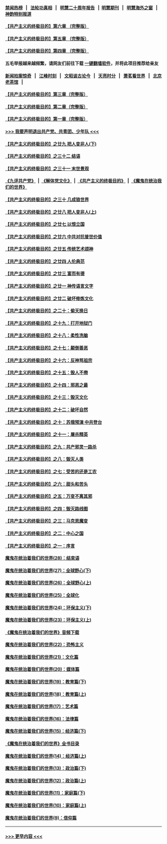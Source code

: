 #### [禁闻热榜](热点新闻.md?=0)  &nbsp;&nbsp;|&nbsp;&nbsp; [法轮功真相](https://github.com/gfw-breaker/truth/blob/master/README.md?=0) &nbsp;&nbsp;|&nbsp;&nbsp; [明慧二十周年报告](https://github.com/gfw-breaker/mh-reports/blob/master/README.md?=0) &nbsp;&nbsp;|&nbsp;&nbsp;[明慧期刊](https://github.com/gfw-breaker/mh-qikan) &nbsp;&nbsp;|&nbsp;&nbsp; [明慧海外之窗](https://github.com/gfw-breaker/mh-news/blob/master/README.md?=0) &nbsp;&nbsp;|&nbsp;&nbsp; [神韵特别报道](https://github.com/gfw-breaker/mh-news/blob/master/shenyun.md?=0)
#### [【共产主义的终极目的】第六章 （完整版）](../pages/nsc422/n11428913.md?t=03150902) 
#### [【共产主义的终极目的】第五章 （完整版）](../pages/nsc422/n11428912.md?t=03150902) 
#### [【共产主义的终极目的】第四章 （完整版）](../pages/nsc422/n11428907.md?t=03150902) 
#### 五毛举报越来越频繁，请网友们前往下载 [一键翻墙软件](https://github.com/gfw-breaker/ssr-accounts)，并将此项目推荐给亲友
#### [新闻拍案惊奇](https://github.com/gfw-breaker/banned-news/blob/master/pages/link4.md) &nbsp;&nbsp;|&nbsp;&nbsp; [江峰时刻](https://github.com/gfw-breaker/banned-news/blob/master/pages/link4.md) &nbsp;&nbsp;|&nbsp;&nbsp; [文昭谈古论今](https://github.com/gfw-breaker/banned-news/blob/master/pages/link4.md) &nbsp;&nbsp;|&nbsp;&nbsp; [天亮时分](https://github.com/gfw-breaker/banned-news/blob/master/pages/link4.md) &nbsp;&nbsp;|&nbsp;&nbsp; [萧茗看世界](https://github.com/gfw-breaker/banned-news/blob/master/pages/link4.md) &nbsp;&nbsp;|&nbsp;&nbsp; [北京老茶馆](https://github.com/gfw-breaker/banned-news/blob/master/pages/link4.md) &nbsp;&nbsp;|&nbsp;&nbsp; 
#### [【共产主义的终极目的】第三章（完整版）](../pages/nsc422/n11428848.md?t=03150902) 
#### [【共产主义的终极目的】第二章（完整版）](../pages/nsc422/n11428831.md?t=03150902) 
#### [【共产主义的终极目的】第一章（完整版）](../pages/nsc422/n11417651.md?t=03150902) 
#### [>>> 我要声明退出共产党、共青团、少年队 <<<](https://github.com/begood0513/goodnews/blob/master/quit/letter.md) 
#### [【共产主义的终极目的】之廿九 把人变非人(下)](../pages/nsc422/n11344140.md?t=03150902) 
#### [【共产主义的终极目的】之三十二 结语](../pages/nsc422/n11360535.md?t=03150902) 
#### [【共产主义的终极目的】之三十一 末世景观](../pages/nsc422/n11351129.md?t=03150902) 
#### [《九评共产党》](https://github.com/begood0513/9ping.md/blob/master/README.md) &nbsp;|&nbsp; [《解体党文化》](../../../../jtdwh.md/blob/master/README.md)  &nbsp;|&nbsp; [《共产主义的终极目的》](../../../../gczydzjmd.md/blob/master/README.md) &nbsp;|&nbsp; [《魔鬼在统治我们的世界》](../../../../mgztzwmdsj.md/blob/master/README.md) 
#### [【共产主义的终极目的】之三十 几成狼世界](../pages/nsc422/n11348280.md?t=03150902) 
#### [【共产主义的终极目的】之廿八 把人变非人(上)](../pages/nsc422/n11340492.md?t=03150902) 
#### [【共产主义的终极目的】之廿七 以恨立国](../pages/nsc422/n11336944.md?t=03150902) 
#### [【共产主义的终极目的】之廿六 中共对抗普世价值](../pages/nsc422/n11324785.md?t=03150902) 
#### [【共产主义的终极目的】之廿五 传统艺术颂神](../pages/nsc422/n11296396.md?t=03150902) 
#### [【共产主义的终极目的】之廿四 人伦典范](../pages/nsc422/n11296397.md?t=03150902) 
#### [【共产主义的终极目的】之廿三 富而有德](../pages/nsc422/n11283598.md?t=03150902) 
#### [【共产主义的终极目的】之廿一 神传语言文字](../pages/nsc422/n11263265.md?t=03150902) 
#### [【共产主义的终极目的】之廿二 破坏修炼文化](../pages/nsc422/n11245728.md?t=03150902) 
#### [【共产主义的终极目的】之二十：偷天换日](../pages/nsc422/n11238846.md?t=03150902) 
#### [【共产主义的终极目的】之十九：打开地狱门](../pages/nsc422/n11206376.md?t=03150902) 
#### [【共产主义的终极目的】之十八：柔性洗脑](../pages/nsc422/n11199994.md?t=03150902) 
#### [【共产主义的终极目的】之十七：颠倒善恶](../pages/nsc422/n11179782.md?t=03150902) 
#### [【共产主义的终极目的】之十六：反神骂祖宗](../pages/nsc422/n11166798.md?t=03150902) 
#### [【共产主义的终极目的】之十五：毁人不倦](../pages/nsc422/n11166792.md?t=03150902) 
#### [【共产主义的终极目的】之十四：邪恶之最](../pages/nsc422/n11150249.md?t=03150902) 
#### [【共产主义的终极目的】之十三：毁灭文化](../pages/nsc422/n11135227.md?t=03150902) 
#### [【共产主义的终极目的】之十二：破坏自然](../pages/nsc422/n11135214.md?t=03150902) 
#### [【共产主义的终极目的】之十：苏俄预演 中共登台](../pages/nsc422/n11118424.md?t=03150902) 
#### [【共产主义的终极目的】之十一：屠杀精英](../pages/nsc422/n11118442.md?t=03150902) 
#### [【共产主义的终极目的】之九：共产邪灵一路杀](../pages/nsc422/n11114139.md?t=03150902) 
#### [【共产主义的终极目的】之八：毁灭人类](../pages/nsc422/n11108503.md?t=03150902) 
#### [【共产主义的终极目的】之七：受苦的还是工农](../pages/nsc422/n11101809.md?t=03150902) 
#### [【共产主义的终极目的】之六：甜头和苦头](../pages/nsc422/n11096971.md?t=03150902) 
#### [【共产主义的终极目的】之五：万变不离其邪](../pages/nsc422/n11091285.md?t=03150902) 
#### [【共产主义的终极目的】之四：毁灭路线图](../pages/nsc422/n11086284.md?t=03150902) 
#### [【共产主义的终极目的】之三：马克思魔变](../pages/nsc422/n11061941.md?t=03150902) 
#### [【共产主义的终极目的】之二：中心之国](../pages/nsc422/n11047728.md?t=03150902) 
#### [【共产主义的终极目的】之一：序言](../pages/nsc422/n11086077.md?t=03150902) 
#### [魔鬼在统治着我们的世界(28)：结束语](../pages/nsc422/n10936246.md?t=03150902) 
#### [魔鬼在统治着我们的世界(27)：全球野心(下)](../pages/nsc422/n10928319.md?t=03150902) 
#### [魔鬼在统治着我们的世界(26)：全球野心(上)](../pages/nsc422/n10900318.md?t=03150902) 
#### [魔鬼在统治着我们的世界(25)：全球化](../pages/nsc422/n10788205.md?t=03150902) 
#### [魔鬼在统治着我们的世界(24)：环保主义(下)](../pages/nsc422/n10695307.md?t=03150902) 
#### [魔鬼在统治着我们的世界(23)：环保主义(上)](../pages/nsc422/n10688613.md?t=03150902) 
#### [《魔鬼在统治着我们的世界》音频下载](../pages/nsc422/n10635553.md?t=03150902) 
#### [魔鬼在统治着我们的世界(22)：恐怖主义](../pages/nsc422/n10614727.md?t=03150902) 
#### [魔鬼在统治着我们的世界(21)：文化篇](../pages/nsc422/n10597706.md?t=03150902) 
#### [魔鬼在统治着我们的世界(20)：媒体篇](../pages/nsc422/n10586579.md?t=03150902) 
#### [魔鬼在统治着我们的世界(19)：教育篇(下)](../pages/nsc422/n10564808.md?t=03150902) 
#### [魔鬼在统治着我们的世界(18)：教育篇(上)](../pages/nsc422/n10526970.md?t=03150902) 
#### [魔鬼在统治着我们的世界(17)：艺术篇](../pages/nsc422/n10499093.md?t=03150902) 
#### [魔鬼在统治着我们的世界(16)：法律篇](../pages/nsc422/n10485969.md?t=03150902) 
#### [魔鬼在统治着我们的世界(15)：经济篇(下)](../pages/nsc422/n10469975.md?t=03150902) 
#### [《魔鬼在统治着我们的世界》全书目录](../pages/nsc422/n10464261.md?t=03150902) 
#### [魔鬼在统治着我们的世界(14)：经济篇(上)](../pages/nsc422/n10457370.md?t=03150902) 
#### [魔鬼在统治着我们的世界(13)：政治篇(下)](../pages/nsc422/n10448270.md?t=03150902) 
#### [魔鬼在统治着我们的世界(12)：政治篇(上)](../pages/nsc422/n10444576.md?t=03150902) 
#### [魔鬼在统治着我们的世界(11)：家庭篇(下)](../pages/nsc422/n10440961.md?t=03150902) 
#### [魔鬼在统治着我们的世界(10)：家庭篇(上)](../pages/nsc422/n10435448.md?t=03150902) 
#### [魔鬼在统治着我们的世界(9)：信仰篇](../pages/nsc422/n10432159.md?t=03150902) 

----
#### [ >>> 更早内容 <<< ](../indexes/nsc422-earlier.md)
